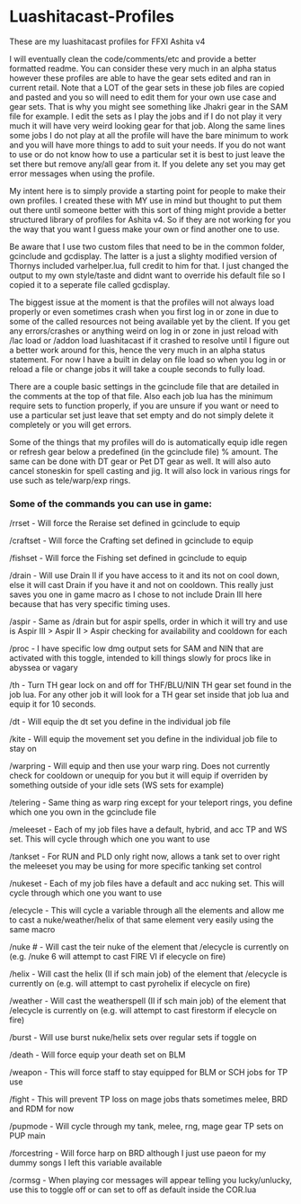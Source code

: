 # Luashitacast-Profiles
These are my luashitacast profiles for FFXI Ashita v4

I will eventually clean the code/comments/etc and provide a better formatted readme. You can consider these very much in an alpha status however these profiles are able to have the gear sets edited and ran in current retail. Note that a LOT of the gear sets in these job files are copied and pasted and you so will need to edit them for your own use case and gear sets. That is why you might see something like Jhakri gear in the SAM file for example. I edit the sets as I play the jobs and if I do not play it very much it will have very weird looking gear for that job. Along the same lines some jobs I do not play at all the profile will have the bare minimum to work and you will have more things to add to suit your needs. If you do not want to use or do not know how to use a particular set it is best to just leave the set there but remove any/all gear from it. If you delete any set you may get error messages when using the profile.

My intent here is to simply provide a starting point for people to make their own profiles. I created these with MY use in mind but thought to put them out there until someone better with this sort of thing might provide a better structured library of profiles for Ashita v4. So if they are not working for you the way that you want I guess make your own or find another one to use.

Be aware that I use two custom files that need to be in the common folder, gcinclude and gcdisplay. The latter is a just a slighty modified version of Thornys included varhelper.lua, full credit to him for that. I just changed the output to my own style/taste and didnt want to override his default file so I copied it to a seperate file called gcdisplay.

The biggest issue at the moment is that the profiles will not always load properly or even sometimes crash when you first log in or zone in due to some of the called resources not being available yet by the client. If you get any errors/crashes or anything weird on log in or zone in just reload with /lac load or /addon load luashitacast if it crashed to resolve until I figure out a better work around for this, hence the very much in an alpha status statement. For now I have a built in delay on file load so when you log in or reload a file or change jobs it will take a couple seconds to fully load.

There are a couple basic settings in the gcinclude file that are detailed in the comments at the top of that file. Also each job lua has the minimum require sets to function properly, if you are unsure if you want or need to use a particular set just leave that set empty and do not simply delete it completely or you will get errors.

Some of the things that my profiles will do is automatically equip idle regen or refresh gear below a predefined (in the gcinclude file) % amount. The same can be done with DT gear or Pet DT gear as well. It will also auto cancel stoneskin for spell casting and jig. It will also lock in various rings for use such as tele/warp/exp rings.

### Some of the commands you can use in game:

/rrset - Will force the Reraise set defined in gcinclude to equip

/craftset - Will force the Crafting set defined in gcinclude to equip

/fishset - Will force the Fishing set defined in gcinclude to equip

/drain - Will use Drain II if you have access to it and its not on cool down, else it will cast Drain if you have it and not on cooldown. This really just saves you one in game macro as I chose to not include Drain III here because that has very specific timing uses.

/aspir - Same as /drain but for aspir spells, order in which it will try and use is Aspir III > Aspir II > Aspir checking for availability and cooldown for each

/proc - I have specific low dmg output sets for SAM and NIN that are activated with this toggle, intended to kill things slowly for procs like in abyssea or vagary

/th - Turn TH gear lock on and off for THF/BLU/NIN TH gear set found in the job lua. For any other job it will look for a TH gear set inside that job lua and equip it for 10 seconds.

/dt - Will equip the dt set you define in the individual job file

/kite - Will equip the movement set you define in the individual job file to stay on

/warpring - Will equip and then use your warp ring. Does not currently check for cooldown or unequip for you but it will equip if overriden by something outside of your idle sets (WS sets for example)

/telering - Same thing as warp ring except for your teleport rings, you define which one you own in the gcinclude file

/meleeset - Each of my job files have a default, hybrid, and acc TP and WS set. This will cycle through which one you want to use

/tankset - For RUN and PLD only right now, allows a tank set to over right the meleeset you may be using for more specific tanking set control

/nukeset - Each of my job files have a default and acc nuking set. This will cycle through which one you want to use

/elecycle - This will cycle a variable through all the elements and allow me to cast a nuke/weather/helix of that same element very easily using the same macro

/nuke # - Will cast the teir nuke of the element that /elecycle is currently on (e.g. /nuke 6 will attempt to cast FIRE VI if elecycle on fire)

/helix - Will cast the helix (II if sch main job) of the element that /elecycle is currently on (e.g. will attempt to cast pyrohelix if elecycle on fire)

/weather - Will cast the weatherspell (II if sch main job) of the element that /elecycle is currently on (e.g. will attempt to cast firestorm if elecycle on fire)

/burst - Will use burst nuke/helix sets over regular sets if toggle on

/death - Will force equip your death set on BLM

/weapon - This will force staff to stay equipped for BLM or SCH jobs for TP use

/fight - This will prevent TP loss on mage jobs thats sometimes melee, BRD and RDM for now

/pupmode - Will cycle through my tank, melee, rng, mage gear TP sets on PUP main

/forcestring - Will force harp on BRD although I just use paeon for my dummy songs I left this variable available

/cormsg - When playing cor messages will appear telling you lucky/unlucky, use this to toggle off or can set to off as default inside the COR.lua

